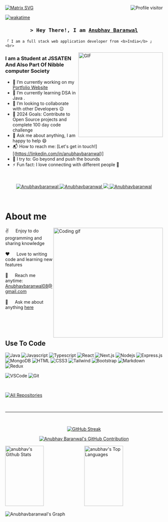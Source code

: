 

[![Matrix SVG](https://raw.githubusercontent.com/rodrigograca31/rodrigograca31/master/matrix.svg)](https://www.youtube.com/watch?v=SDkAGkd4NLc)
<a href="https://komarev.com/ghpvc/?username=Anubhavbaranwal">
<img align="right" src="https://komarev.com/ghpvc/?username=Anubhavbaranwal&label=Visitors&color=0e75b6&style=flat" alt="Profile visitor" />
</a>

[![wakatime](https://wakatime.com/badge/user/eebb3dd8-d9b2-40de-9b88-6fd6cac99dbc.svg)](https://wakatime.com/@eebb3dd8-d9b2-40de-9b88-6fd6cac99dbc)

<!-- Intro  -->
<h3 align="center">
        <samp>&gt; Hey There!, I am
                <b><a target="_blank" href="">Anubhav Baranwal</a></b>
        </samp>
</h3>

<p align="center"> 
  <samp>


    「 I am a full stack web application developer from <b>India</b> 」
    <br>

  </samp>
</p>
<img align="right" height="270px" alt="GIF" src="https://i.pinimg.com/originals/e4/26/70/e426702edf874b181aced1e2fa5c6cde.gif" />

### I am a Student at JSSATEN And Also Part Of Nibble computer Society

- 🔭 I’m currently working on my <a href="https://github.com/Anubhavbaranwal/Portfolio"> Portfolio Website </a> 
- 🌱 I’m currently learning DSA in Java .
- 👯 I’m looking to collaborate with other Developers :wink:
- 🥅 2024 Goals: Contribute to Open Source projects and complete 100 day code challenge
- 💬 Ask me about anything, I am happy to help :smile:
- 📬 How to reach me: [Let's get in touch!][(https://linkedin.com/in/anubhavbaranwal)]
- 🧗 I try to: Go beyond and push the bounds
- ⚡ Fun fact: I love connecting with different people :raised_hands:

<br>

<p align="center">
 <a href="https://github.com/Anubhavbaranwal/Portfolio"target="blank">
  <img src="https://img.shields.io/badge/Website-DC143C?style=for-the-badge&logo=medium&logoColor=white" alt="Anubhavbaranwal" />
 </a>
 <a href="https://linkedin.com/in/anubhavbaranwal" target="_blank">
  <img src="https://img.shields.io/badge/LinkedIn-0077B5?style=for-the-badge&logo=linkedin&logoColor=white" alt="Anubhavbaranwal"/>
 </a>
 <!-- <a href="https://dev.to/Anubhavbaranwal" target="_blank">
  <img src="https://img.shields.io/badge/dev.to-0A0A0A?style=for-the-badge&logo=dev.to&logoColor=white" alt="Anubhavbaranwal" />
 </a> -->
 <a href="https://twitter.com/Anubhavbaranwa0" target="_blank">
  <img src="https://img.shields.io/badge/Twitter-1DA1F2?style=for-the-badge&logo=twitter&logoColor=white" />
 </a>
 <a href="https://instagram.com/anubhavbaranwal08" target="_blank">
  <img src="https://img.shields.io/badge/Instagram-fe4164?style=for-the-badge&logo=instagram&logoColor=white" alt="Anubhavbaranwal" />
 </a> 

</p>
<br />

<!-- About Section -->

# About me

<p>
 <img align="right" width="350" src="/assets/programmer.gif" alt="Coding gif" />
  
 ✌️ &emsp; Enjoy to do programming and sharing knowledge <br/><br/>
 ❤️ &emsp; Love to writing code and learning new features<br/><br/>
 📧 &emsp; Reach me anytime: Anubhavbaranwal08@gmail.com<br/><br/>
 💬 &emsp; Ask me about anything [here](https://github.com/Anubhavbaranwal/Anubhavbaranwal/)

</p>

<br/>
<br/>
<br/>

## Use To Code

![Java](https://img.shields.io/badge/Java-61DAFB?style=for-the-badge&labelColor=black&logo=java&logoColor=61DAFB)
![Javascript](https://img.shields.io/badge/Javascript-F0DB4F?style=for-the-badge&labelColor=black&logo=javascript&logoColor=F0DB4F)
![Typescript](https://img.shields.io/badge/Typescript-007acc?style=for-the-badge&labelColor=black&logo=typescript&logoColor=007acc)
![React](https://img.shields.io/badge/-React-61DBFB?style=for-the-badge&labelColor=black&logo=react&logoColor=61DBFB)
![Next.js](https://img.shields.io/badge/next.js-000000?style=for-the-badge&logo=nextdotjs&logoColor=white)
![Nodejs](https://img.shields.io/badge/Nodejs-3C873A?style=for-the-badge&labelColor=black&logo=node.js&logoColor=3C873A)
![Express.js](https://img.shields.io/badge/Express.js-000000?style=for-the-badge&logo=express&logoColor=white)
![MongoDB](https://img.shields.io/badge/MongoDB-4EA94B?style=for-the-badge&logo=mongodb&logoColor=white)
![HTML](https://img.shields.io/badge/HTML5-E34F26?style=for-the-badge&logo=html5&logoColor=white)
![CSS3](https://img.shields.io/badge/CSS3-1572B6?style=for-the-badge&logo=css3&logoColor=white)
![Tailwind](https://img.shields.io/badge/Tailwind_CSS-092749?style=for-the-badge&logo=tailwindcss&logoColor=06B6D4&labelColor=000000)
![Bootstrap](https://img.shields.io/badge/Bootstrap-563D7C?style=for-the-badge&logo=bootstrap&logoColor=white)
![Markdown](https://img.shields.io/badge/Markdown-000000?style=for-the-badge&logo=markdown&logoColor=white)
![Redux](https://img.shields.io/badge/Redux-593D88?style=for-the-badge&logo=redux&logoColor=white)

![VSCode](https://img.shields.io/badge/Visual_Studio-0078d7?style=for-the-badge&logo=visual%20studio&logoColor=white)
![Git](https://img.shields.io/badge/Git-F05032?style=for-the-badge&logo=git&logoColor=white)

<br/>

<p align="left">
  <a href="https://github.com/Anubhavbaranwal?tab=repositories" target="_blank"><img alt="All Repositories" title="All Repositories" src="https://img.shields.io/badge/-All%20Repos-2962FF?style=for-the-badge&logo=koding&logoColor=white"/></a>
</p>

<br/>
<hr/>
<br/>

<p align="center">
  <a href="https://github.com/Anubhavbaranwal">
    <img src="https://github-readme-streak-stats.herokuapp.com?user=Anubhavbaranwal&theme=dark&hide_current_streak=true" alt="GitHub Streak" />

  </a>
</p>

<p align="center">
  <a href="https://github.com/Anubhavbaranwal">
    <img src="https://github-profile-summary-cards.vercel.app/api/cards/profile-details?username=Anubhavbaranwal&theme=aura_dark" alt="Anubhav Baranwal's GitHub Contribution"/>
  </a>
</p>

<a> 
    <a href="https://github.com/Anubhavbaranwal"><img alt="anubhav's Github Stats" src="https://denvercoder1-github-readme-stats.vercel.app/api?username=Anubhavbaranwal&show_icons=true&count_private=true&theme=react&border_color=7F3FBF&bg_color=0D1117&title_color=F85D7F&icon_color=F8D866" height="192px" width="49.5%"/></a>
  <a href="https://github.com/Anubhavbaranwal"><img alt="anubhav's Top Languages" src="https://denvercoder1-github-readme-stats.vercel.app/api/top-langs/?username=Anubhavbaranwal&langs_count=8&layout=compact&theme=react&border_color=7F3FBF&bg_color=0D1117&title_color=F85D7F&icon_color=F8D866" height="192px" width="49.5%"/></a>
  <br/>
</a>

![Anubhavbaranwal's Graph](https://github-readme-activity-graph.vercel.app/graph?username=Anubhavbaranwal&custom_title=Anubhav%20Baranwal's%20GitHub%20Activity%20Graph&bg_color=0D1117&color=7F3FBF&line=7F3FBF&point=7F3FBF&area_color=FFFFFF&title_color=FFFFFF&area=true)
